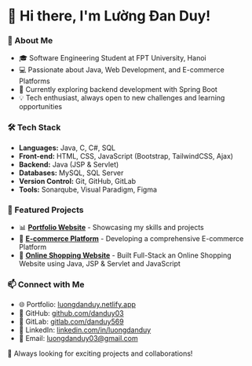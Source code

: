 # 👋 Hi there, I'm Lường Đan Duy!

### 🚀 About Me
- 🎓 Software Engineering Student at FPT University, Hanoi
- 💻 Passionate about Java, Web Development, and E-commerce Platforms
- 🌱 Currently exploring backend development with Spring Boot
- 💡 Tech enthusiast, always open to new challenges and learning opportunities

### 🛠️ Tech Stack
- **Languages:** Java, C, C#, SQL
- **Front-end:** HTML, CSS, JavaScript (Bootstrap, TailwindCSS, Ajax)
- **Backend:** Java (JSP & Servlet)
- **Databases:** MySQL, SQL Server
- **Version Control:** Git, GitHub, GitLab
- **Tools:** Sonarqube, Visual Paradigm, Figma

### 📂 Featured Projects
- 📊 **[Portfolio Website](https://luongdanduy.netlify.app)** - Showcasing my skills and projects
- 🏪 **[E-commerce Platform](https://gitlab.com/swp_3911/ecomerce)** - Developing a comprehensive E-commerce Platform
- 🛒 **[Online Shopping Website](https://github.com/danduy03/Ecomerce)** - Built Full-Stack an Online Shopping Website using Java, JSP & Servlet and JavaScript

### 📫 Connect with Me
- 🌐 Portfolio: [luongdanduy.netlify.app](https://luongdanduy.netlify.app)
- 🔗 GitHub: [github.com/danduy03](https://github.com/danduy03)
- 🔗 GitLab: [gitlab.com/danduy569](https://gitlab.com/danduy569)
- 💼 LinkedIn: [linkedin.com/in/luongdanduy](https://linkedin.com/in/luongdanduy)
- 📧 Email: [luongdanduy03@gmail.com](mailto:luongdanduy03@gmail.com)

🚀 Always looking for exciting projects and collaborations!
